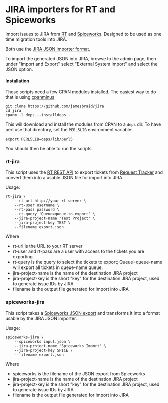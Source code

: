 # JIRA importers for RT and Spiceworks

Import issues to JIRA from [RT](https://bestpractical.com/request-tracker/) and [Spiceworks](https://www.spiceworks.com/free-help-desk-software/). Designed to be used as one time migration tools into JIRA.

Both use the [JIRA JSON importer format](https://confluence.atlassian.com/adminjiraserver/importing-data-from-json-938847609.html).

To import the generated JSON into JIRA, browse to the admin page, then under "Import and Export" select "External System Import" and select the JSON option.

#### Installation

These scripts need a few CPAN modules installed. The easiest way to do that is using [cpanminus](https://cpanmin.us/)

```
git clone https://github.com/jamesbraid/jira
cd jira
cpanm -l deps --installdeps .
```

This will download and install the modules from CPAN to a ``deps`` dir. To have perl use that directory, set the ``PERL5LIB`` environment variable:

```
export PERL5LIB=deps/lib/perl5
```

You should then be able to run the scripts.

### rt-jira

This script uses the [RT REST API](https://rt-wiki.bestpractical.com/wiki/REST) to export tickets from [Request Tracker](https://bestpractical.com/request-tracker/) and convert them into a usable JSON file for import into JIRA.

Usage:

```
rt-jira \
    --rt-url http://your-rt-server \
    --rt-user username \
    --rt-pass password \
    --rt-query 'Queue=queue-to-export' \
    --jira-project-name 'Test Project' \
    --jira-project-key TEST \
    --filename export.json
```

Where 

 * rt-url is the URL to your RT server
 * rt-user and rt-pass are a user with access to the tickets you are exporting 
 * rt-query is the query to select the tickets to export; Queue=queue-name will export all tickets in queue-name queue.
 * jira-project-name is the name of the destination JIRA project
 * jira-project-key is the short "key" for the destination JIRA project, used to generate issue IDs by JIRA
 * filename is the output file generated for import into JIRA

### spiceworks-jira 

This script takes a [Spiceworks JSON export](https://community.spiceworks.com/support/help-desk/docs/import-tickets) and transforms it into a format usable by the JIRA JSON importer.

Usage:

```
spiceworks-jira \
    --spiceworks input.json \
    --jira-project-name 'Spiceworks Import' \
    --jira-project-key SPICE \
    --filename export.json
```

Where

 * spiceworks is the filename of the JSON export from Spiceworks
 * jira-project-name is the name of the destination JIRA project
 * jira-project-key is the short "key" for the destination JIRA project, used to generate issue IDs by JIRA
 * filename is the output file generated for import into JIRA
